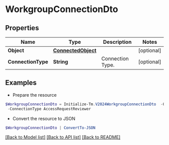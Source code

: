 # WorkgroupConnectionDto
## Properties

Name | Type | Description | Notes
------------ | ------------- | ------------- | -------------
**Object** | [**ConnectedObject**](ConnectedObject.md) |  | [optional] 
**ConnectionType** | **String** | Connection Type. | [optional] 

## Examples

- Prepare the resource
```powershell
$WorkgroupConnectionDto = Initialize-Tm.V2024WorkgroupConnectionDto  -Object null `
 -ConnectionType AccessRequestReviewer
```

- Convert the resource to JSON
```powershell
$WorkgroupConnectionDto | ConvertTo-JSON
```

[[Back to Model list]](../README.md#documentation-for-models) [[Back to API list]](../README.md#documentation-for-api-endpoints) [[Back to README]](../README.md)

